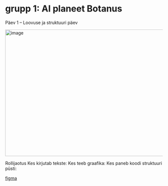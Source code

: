 # grupp 1: AI planeet Botanus

Päev 1 – Loovuse ja struktuuri päev

<img width="720" height="405" alt="image" src="https://github.com/user-attachments/assets/057017ea-7a33-4212-ad0c-2238d04f4a41" />

Rollijaotus
Kes kirjutab tekste: 
Kes teeb graafika: 
Kes paneb koodi struktuuri püsti: 


[figma](https://www.figma.com/files/team/1555155921198097188/project/462527644/Team-project?fuid=1555156391311686425)
